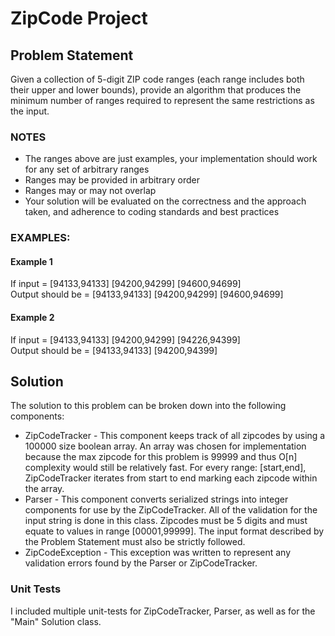 # ZipCode Project

## Problem Statement
Given a collection of 5-digit ZIP code ranges (each range includes both their upper and lower bounds), provide an algorithm that produces the minimum number of ranges required to represent the same restrictions as the input.

### NOTES
- The ranges above are just examples, your implementation should work for any set of arbitrary ranges
- Ranges may be provided in arbitrary order
- Ranges may or may not overlap
- Your solution will be evaluated on the correctness and the approach taken, and adherence to coding standards and best practices

### EXAMPLES:
#### Example 1
If input = [94133,94133] [94200,94299] [94600,94699]<BR>
Output should be = [94133,94133] [94200,94299] [94600,94699]
#### Example 2
If input = [94133,94133] [94200,94299] [94226,94399]<BR> 
Output should be = [94133,94133] [94200,94399]

## Solution
The solution to this problem can be broken down into the following components:
- ZipCodeTracker - This component keeps track of all zipcodes by using a 100000 size boolean array.  An array was chosen for implementation because the max zipcode for this problem is 99999 and thus O[n] complexity would still be relatively fast.  For every range: [start,end], ZipCodeTracker iterates from start to end marking each zipcode within the array.
- Parser - This component converts serialized strings into integer components for use by the ZipCodeTracker.  All of the validation for the input string is done in this class.  Zipcodes must be 5 digits and must equate to values in range [00001,99999].  The input format described by the Problem Statement must also be strictly followed.    
- ZipCodeException - This exception was written to represent any validation errors found by the Parser or ZipCodeTracker.

### Unit Tests
I included multiple unit-tests for ZipCodeTracker, Parser, as well as for the "Main" Solution class.
